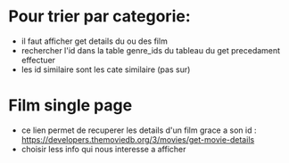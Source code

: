 # Pour trier par categorie:
- il faut afficher get details du ou des film 
- rechercher l'id dans la table genre_ids du tableau du get precedament effectuer
- les id similaire sont les cate similaire (pas sur)

# Film single page
- ce lien permet de recuperer les details d'un film grace a son id : https://developers.themoviedb.org/3/movies/get-movie-details
- choisir less info qui nous interesse a afficher 

# 